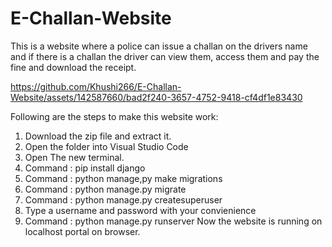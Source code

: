 # E-Challan-Website
This is a website where a police can issue a challan on the drivers name and if there is a challan the driver can view them, access them and pay the fine and download the receipt.

https://github.com/Khushi266/E-Challan-Website/assets/142587660/bad2f240-3657-4752-9418-cf4df1e83430

Following are the steps to make this website work:

1. Download the zip file and extract it.
2. Open the folder into Visual Studio Code
3. Open The new terminal.
4. Command : pip install django
5. Command : python manage,py make migrations
6. Command : python manage.py migrate
7. Command : python manage.py createsuperuser
8. Type a username and password with your convienience
9. Command : python manage.py runserver
Now the website is running on localhost portal on browser.
